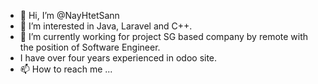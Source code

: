 - 👋 Hi, I’m @NayHtetSann
- 👀 I’m interested in Java, Laravel and C++.
- 🌱 I’m currently working for project SG based company by remote with the position of Software Engineer.
- I have over four years experienced in odoo site.
- 📫 How to reach me ...

<!---
NayHtetSann/NayHtetSann is a ✨ special ✨ repository because its `README.md` (this file) appears on your GitHub profile.
You can click the Preview link to take a look at your changes.
--->
